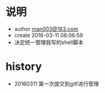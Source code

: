 ﻿# 说明
* author man003@163.com
* create 2016-03-11 08:06:59
* 决定统一管理我写的shell脚本
# history
* 20160311 第一次提交到gitf进行管理
